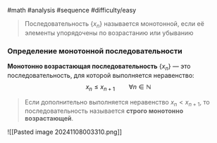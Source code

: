 #math #analysis 
#sequence 
#difficulty/easy 
>Последовательность $\{x_n\}$ называется монотонной, если её элементы упорядочены по возрастанию или убыванию

### Определение монотонной последовательности 
**Монотонно возрастающая последовательность** $\{x_n\}$ — это последовательность, для которой выполняется неравенство:
$$ x_n \leq x_{n+1} \qquad \forall n \in \mathbb{N}$$
>Если дополнительно выполняется неравенство $x_n \lt x_{n+1}$​, то последовательность называется **строго монотонно возрастающей**.

![[Pasted image 20241108003310.png]]